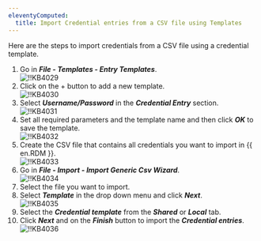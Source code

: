 ```yaml
---
eleventyComputed:
  title: Import Credential entries from a CSV file using Templates
---
```

Here are the steps to import credentials from a CSV file using a credential template.  

1. Go in ***File - Templates - Entry Templates***.  
![!!KB4029](https://webdevolutions.azureedge.net/docs/en/kb/KB4029.png)
1. Click on the + button to add a new template.  
![!!KB4030](https://webdevolutions.azureedge.net/docs/en/kb/KB4030.png)
1. Select ***Username/Password*** in the ***Credential Entry*** section.  
![!!KB4031](https://webdevolutions.azureedge.net/docs/en/kb/KB4031.png)
1. Set all required parameters and the template name and then click ***OK*** to save the template.  
![!!KB4032](https://webdevolutions.azureedge.net/docs/en/kb/KB4032.png)
1. Create the CSV file that contains all credentials you want to import in {{ en.RDM }}.  
![!!KB4033](https://webdevolutions.azureedge.net/docs/en/kb/KB4033.png)
1. Go in ***File - Import - Import Generic Csv Wizard***.  
![!!KB4034](https://webdevolutions.azureedge.net/docs/en/kb/KB4034.png)
1. Select the file you want to import.
1. Select ***Template*** in the drop down menu and click ***Next***.  
![!!KB4035](https://webdevolutions.azureedge.net/docs/en/kb/KB4035.png)
1. Select the ***Credential template*** from the ***Shared*** or ***Local*** tab.
1. Click ***Next*** and on the ***Finish*** button to import the ***Credential entries***.  
![!!KB4036](https://webdevolutions.azureedge.net/docs/en/kb/KB4036.png)

